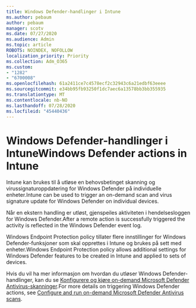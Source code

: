 ```yaml
---
title: Windows Defender-handlinger i Intune
ms.author: pebaum
author: pebaum
manager: scotv
ms.date: 07/27/2020
ms.audience: Admin
ms.topic: article
ROBOTS: NOINDEX, NOFOLLOW
localization_priority: Priority
ms.collection: Adm_O365
ms.custom:
- "1282"
- "6700008"
ms.openlocfilehash: 61a2411ce7c4578ecf2c32943c6a21edbf63eeee
ms.sourcegitcommit: e34bb95fb93250f1dc7aec6a13578bb3bb355935
ms.translationtype: MT
ms.contentlocale: nb-NO
ms.lasthandoff: 07/28/2020
ms.locfileid: "45440436"
---
```

# <a name="windows-defender-actions-in-intune"></a><span data-ttu-id="e339a-102">Windows Defender-handlinger i Intune</span><span class="sxs-lookup"><span data-stu-id="e339a-102">Windows Defender actions in Intune</span></span>

<span data-ttu-id="e339a-103">Intune kan brukes til å utløse en behovsbetinget skanning og virussignaturoppdatering for Windows Defender på individuelle enheter.</span><span class="sxs-lookup"><span data-stu-id="e339a-103">Intune can be used to trigger an on-demand scan and virus signature update for Windows Defender on individual devices.</span></span>

<span data-ttu-id="e339a-104">Når en ekstern handling er utløst, gjenspeiles aktiviteten i hendelsesloggen for Windows Defender.</span><span class="sxs-lookup"><span data-stu-id="e339a-104">After a remote action is successfully triggered the activity is reflected in the Windows Defender event log.</span></span>

<span data-ttu-id="e339a-105">Windows Endpoint Protection policy tillater flere innstillinger for Windows Defender-funksjoner som skal opprettes i Intune og brukes på sett med enheter.</span><span class="sxs-lookup"><span data-stu-id="e339a-105">Windows Endpoint Protection policy allows additional settings for Windows Defender features to be created in Intune and applied to sets of devices.</span></span>

<span data-ttu-id="e339a-106">Hvis du vil ha mer informasjon om hvordan du utløser Windows Defender-handlinger, kan du se [Konfigurere og kjøre on-demand Microsoft Defender Antivirus-skanninger](https://docs.microsoft.com/windows/security/threat-protection/windows-defender-antivirus/run-scan-windows-defender-antivirus).</span><span class="sxs-lookup"><span data-stu-id="e339a-106">For more details on triggering Windows Defender actions, see [Configure and run on-demand Microsoft Defender Antivirus scans](https://docs.microsoft.com/windows/security/threat-protection/windows-defender-antivirus/run-scan-windows-defender-antivirus).</span></span>